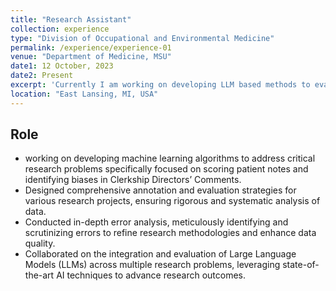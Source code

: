 ```yaml
---
title: "Research Assistant"
collection: experience
type: "Division of Occupational and Environmental Medicine"
permalink: /experience/experience-01
venue: "Department of Medicine, MSU"
date1: 12 October, 2023
date2: Present
excerpt: 'Currently I am working on developing LLM based methods to evaluate SOAP notes, and identifying bias in clinical director comments.'
location: "East Lansing, MI, USA"
---
```


## Role
- working on developing machine learning algorithms to address critical research problems specifically focused on scoring patient notes and identifying biases in Clerkship Directors’ Comments.
- Designed comprehensive annotation and evaluation strategies for various research projects, ensuring rigorous and systematic analysis of data.
- Conducted in-depth error analysis, meticulously identifying and scrutinizing errors to refine research methodologies and enhance data quality.
- Collaborated on the integration and evaluation of Large Language Models (LLMs) across multiple research problems, leveraging state-of-the-art AI techniques to advance research outcomes. 

<!-- 
Heading 1
======

Heading 2
======

Heading 3
====== -->
